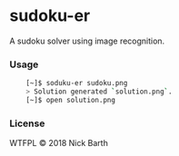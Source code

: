 # sudoku-er

A sudoku solver using image recognition.

### Usage

```bash
	[~]$ soduku-er sudoku.png
	> Solution generated `solution.png`.
	[~]$ open solution.png
```

### License
WTFPL &copy; 2018 Nick Barth
